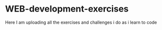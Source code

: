 # WEB-development-exercises

Here I am uploading all the exercises and challenges i do as i learn to code

